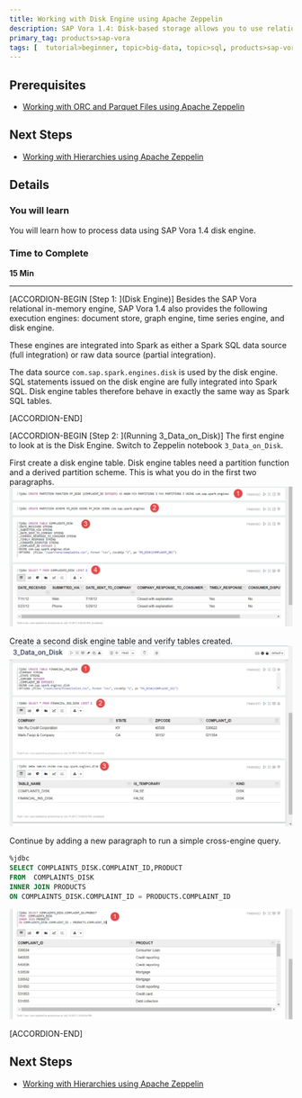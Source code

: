 ```yaml
---
title: Working with Disk Engine using Apache Zeppelin
description: SAP Vora 1.4: Disk-based storage allows you to use relational capabilities without loading data into memory
primary_tag: products>sap-vora
tags: [  tutorial>beginner, topic>big-data, topic>sql, products>sap-vora ]
---
```


## Prerequisites  
 - [Working with ORC and Parquet Files using Apache Zeppelin](https://www.sap.com/developer/tutorials/vora-ova-zeppelin6.html)


## Next Steps
 - [Working with Hierarchies using Apache Zeppelin](https://www.sap.com/developer/tutorials/vora-ova-zeppelin2.html)

## Details
### You will learn  
You will learn how to process data using SAP Vora 1.4 disk engine.

### Time to Complete
**15 Min**

---

[ACCORDION-BEGIN [Step 1: ](Disk Engine)]
Besides the SAP Vora relational in-memory engine, SAP Vora 1.4 also provides the following execution engines: document store, graph engine, time series engine, and disk engine.

These engines are integrated into Spark as either a Spark SQL data source (full integration) or raw data source (partial integration).

The data source `com.sap.spark.engines.disk` is used by the disk engine. SQL statements issued on the disk engine are fully integrated into Spark SQL. Disk engine tables therefore behave in exactly the same way as Spark SQL tables.



[ACCORDION-END]

[ACCORDION-BEGIN [Step 2: ](Running 3_Data_on_Disk)]
The first engine to look at is the Disk Engine. Switch to Zeppelin notebook `3_Data_on_Disk`.

First create a disk engine table. Disk engine tables need a partition function and a derived partition scheme. This is what you do in the first two paragraphs.
![Partitions](zep3_02_14.jpg)

Create a second disk engine table and verify tables created.
![Second table](zep3_03_14.jpg)

Continue by adding a new paragraph to run a simple cross-engine query.

```sql
%jdbc
SELECT COMPLAINTS_DISK.COMPLAINT_ID,PRODUCT  
FROM  COMPLAINTS_DISK
INNER JOIN PRODUCTS
ON COMPLAINTS_DISK.COMPLAINT_ID = PRODUCTS.COMPLAINT_ID
```

![cross-engine query](zep3_04_14.jpg)


[ACCORDION-END]


## Next Steps
- [Working with Hierarchies using Apache Zeppelin](https://www.sap.com/developer/tutorials/vora-ova-zeppelin2.html)
